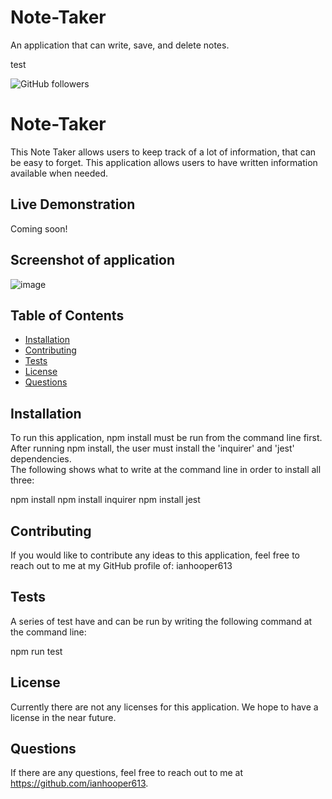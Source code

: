# Note-Taker
An application that can write, save, and delete notes.

test

![GitHub followers](https://img.shields.io/github/followers/ianhooper613?label=Follow&style=social)

# Note-Taker
This Note Taker allows users to keep track of a lot of information, that can be easy to forget. This application allows users to have written information available when needed.


## Live Demonstration
Coming soon!


## Screenshot of application
![image](https://user-images.githubusercontent.com/60622571/79917818-4242f080-83f9-11ea-8c9f-c1949c16d4fe.png)  
  ## Table of Contents
  * [Installation](#Installation)
  * [Contributing](#Contributing)
  * [Tests](#Tests)
  * [License](#License)
  * [Questions](#Questions)


  
  ## Installation
  To run this application, npm install must be run from the command line first.  After running npm install,
  the user must install the 'inquirer' and 'jest' dependencies.  
  The following shows what to write at the command line in order to install all three:

  npm install
  npm install inquirer
  npm install jest
  


  ## Contributing
  If you would like to contribute any ideas to this application, feel free to reach out to me at my GitHub
  profile of: ianhooper613



  ## Tests
  A series of test have and can be run by writing the following command at the command line:
  
  npm run test



  ## License
  Currently there are not any licenses for this application.  We hope to have a license in the near future.



  ## Questions
  If there are any questions, feel free to reach out to me at https://github.com/ianhooper613.